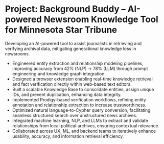 # Project: Background Buddy – AI-powered Newsroom Knowledge Tool for Minnesota Star Tribune
Developing an AI-powered tool to assist journalists in retrieving and verifying archival data, mitigating generational knowledge loss in newsrooms.
- Engineered entity extraction and relationship modeling pipelines, improving accuracy from 42% (NLP) → 78% (LLM) through prompt engineering and knowledge graph integration.
- Designed a browser extension enabling real-time knowledge retrieval and fact verification directly within web-based text editors.
- Built a scalable Knowledge Base to consolidate entities, assign unique IDs, and prevent duplication, enhancing data integrity.
- Implemented Prodigy-based verification workflows, refining entity annotation and relationship extraction to increase trustworthiness.
- Optimized natural language-to-Cypher query conversion, facilitating seamless structured search over unstructured news archives.
- Integrated machine learning, NLP, and LLMs to extract and validate relationships from local political archives, ensuring contextual relevance.
- Collaborated across UX, ML, and backend teams to iteratively enhance usability, accuracy, and information retrieval efficiency.
